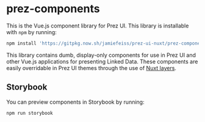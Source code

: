 # prez-components
This is the Vue.js component library for Prez UI. This library is installable with `npm` by running:

```bash
npm install 'https://gitpkg.now.sh/jamiefeiss/prez-ui-nuxt/prez-components?main'
```

This library contains dumb, display-only components for use in Prez UI and other Vue.js applications for presenting Linked Data. These components are easily overridable in Prez UI themes through the use of [Nuxt layers](https://nuxt.com/docs/getting-started/layers).

## Storybook
You can preview components in Storybook by running:

```bash
npm run storybook
```
